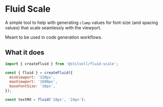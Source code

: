 # Fluid Scale

A simple tool to help with generating `clamp` values for font-size (and spacing values) that scale seamlessly with the viewport.

Meant to be used in code generation workflows.

## What it does

```js
import { createFluid } from '@stilvoll/fluid-scale';

const { fluid } = createFluid({
  minViewport: '320px',
  maxViewport: '1600px',
  baseFontSize: '16px',
});

const textMd = fluid('18px', '24px');
```
